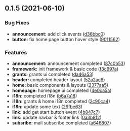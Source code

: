 ## 0.1.5 (2021-06-10)


### Bug Fixes

* **announcement:** add click events ([d36bbc0](https://github.com/kucoin-community-chain/kcc-homepage/commit/d36bbc0001b561a0045b9a8e61fffb70a714462c))
* **button:** fix home page button hover style ([9011562](https://github.com/kucoin-community-chain/kcc-homepage/commit/9011562f1b6313cf7d741206405821ddc7a9c0bf))


### Features

* **announcement:** announcement completed ([87c0b53](https://github.com/kucoin-community-chain/kcc-homepage/commit/87c0b534ba83e8b8c833da683ebd26501256a3a5))
* **framework:** init framework & basic code ([f3c997a](https://github.com/kucoin-community-chain/kcc-homepage/commit/f3c997aa5ae869cecda929d06fbb77e33fefa27f))
* **grants:** grants ui completed ([da46a53](https://github.com/kucoin-community-chain/kcc-homepage/commit/da46a53d990ca993a5c25b486d91465e45406fdf))
* **header:** completed header layout ([52a2ac8](https://github.com/kucoin-community-chain/kcc-homepage/commit/52a2ac8841ccdd6600a49d2267ab9476eb9d7bc1))
* **home:** basic components & layouts ([2377aa5](https://github.com/kucoin-community-chain/kcc-homepage/commit/2377aa5f1ab5d541067cbe0d27118dd86879fdee))
* **homepage:** homepage ui completed ([4e0ca5a](https://github.com/kucoin-community-chain/kcc-homepage/commit/4e0ca5ac11e24572d3497442a40247610bce5abe))
* **i18n:** completed i18n ([b6a7a18](https://github.com/kucoin-community-chain/kcc-homepage/commit/b6a7a18191c5590228972727a72e9079447445e1))
* **i18n:** grants & home  i18n completed ([2c90ca4](https://github.com/kucoin-community-chain/kcc-homepage/commit/2c90ca477bb96d2ef5bd72886df8b93c98f86894))
* **i18n:** update some text ([29fbe63](https://github.com/kucoin-community-chain/kcc-homepage/commit/29fbe63652ce6ba02ca49161d20969d7e29c9452))
* **link:** add get start button event ([4b847c7](https://github.com/kucoin-community-chain/kcc-homepage/commit/4b847c756c07a93ff61bf2e4ff39ff52d997db8f))
* **link:** update navbar & footer link ([0a3b8f2](https://github.com/kucoin-community-chain/kcc-homepage/commit/0a3b8f28f2b7453b416fe0d6e1b528998d7277fd))
* **subsribe:** mail subscribe completed ([a646807](https://github.com/kucoin-community-chain/kcc-homepage/commit/a646807531a602067ede28491aadba37dc9a330d))



